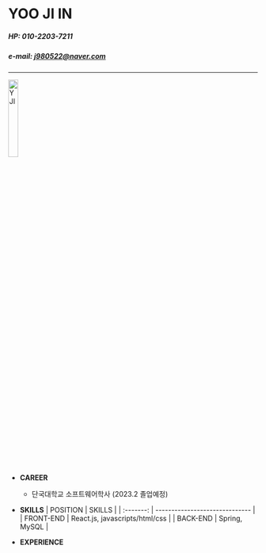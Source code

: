 # YOO JI IN

##### HP: 010-2203-7211
##### e-mail: j980522@naver.com

---

 <img src="./main_img.JPG" width="20%" height="20%" title="main_img" alt="YJI"></img>

- **CAREER**
  - 단국대학교 소프트웨어학사 (2023.2 졸업예정)

- **SKILLS**
  | POSITION | SKILLS |
  | :-------: | ------------------------------ |
  | FRONT-END | React.js, javascripts/html/css |
  | BACK-END  | Spring, MySQL                  |

- **EXPERIENCE**
